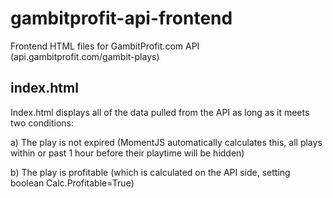 # gambitprofit-api-frontend
Frontend HTML files for GambitProfit.com API (api.gambitprofit.com/gambit-plays)

## index.html

Index.html displays all of the data pulled from the API as long as it meets two conditions:

a) The play is not expired (MomentJS automatically calculates this, all plays within or past 1 hour before their playtime will be hidden)

b) The play is profitable (which is calculated on the API side, setting boolean Calc.Profitable=True)
